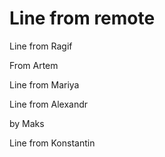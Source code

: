 # Line from remote

Line from Ragif

From Artem


Line from Mariya


Line from Alexandr 


by Maks

Line from Konstantin

